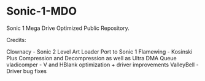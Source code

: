 Sonic-1-MDO
============

Sonic 1 Mega Drive Optimized Public Repository.

Credits:

Clownacy - Sonic 2 Level Art Loader Port to Sonic 1
Flamewing - Kosinski Plus Compression and Decompression as well as Ultra DMA Queue
vladicomper - V and HBlank optimization + driver improvements
ValleyBell - Driver bug fixes
